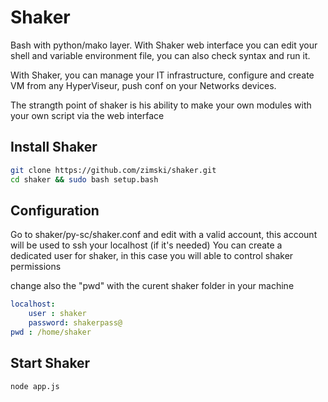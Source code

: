 Shaker
======

Bash with python/mako layer.
With Shaker web interface you can edit your shell and variable environment file, you can also check syntax and run it.

With Shaker, you can manage your IT infrastructure, configure and create VM from any HyperViseur,
push conf on your Networks devices.

The strangth point of shaker is his ability to make your own modules with your own script via the web interface


## Install Shaker

```bash
git clone https://github.com/zimski/shaker.git
cd shaker && sudo bash setup.bash
```

## Configuration

Go to shaker/py-sc/shaker.conf and edit with a valid account, this account will be used to ssh your localhost (if it's needed)
You can create a dedicated user for shaker, in this case you will able to control shaker permissions

change also the "pwd" with the curent shaker folder in your machine

```yaml
localhost:
    user : shaker
    password: shakerpass@
pwd : /home/shaker
```

## Start Shaker

```bash
node app.js
```
